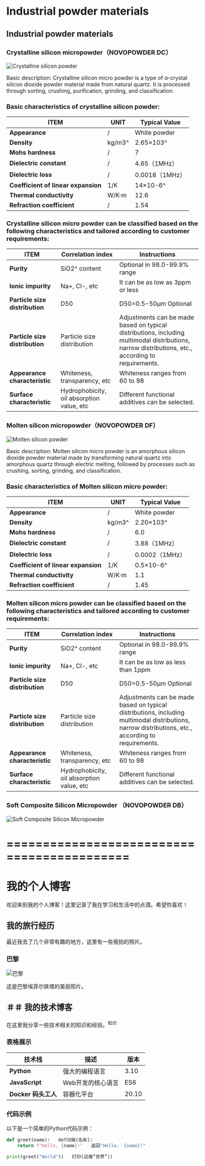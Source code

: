 # Industrial powder materials   
## Industrial powder materials   
### Crystalline silicon micropowder（NOVOPOWDER DC）

![Crystalline silicon powder](https://phonecardcgc.com/wp-content/uploads/2024/08/Crystalline-silicon-powder.png)

Basic description: Crystalline silicon micro powder is a type of α-crystal silicon dioxide powder material made from natural quartz. It is processed through sorting, crushing, purification, grinding, and classification.

### Basic characteristics of crystalline silicon powder: 

| ITEM     | UNIT             | Typical Value   |
|------------|------------------|--------|
| **Appearance** | /     | White powder   |
| **Density** | kg/m3^ | 2.65×103^    |
| **Mohs hardness** | /         | 7  |
| **Dielectric constant** | /     | 4.65（1MHz）   |
| **Dielectric loss** | / | 0.0018（1MHz）    |
| **Coefficient of linear expansion** | 1/K         | 14×10-6^ |
| **Thermal conductivity** | W/K·m     | 12.6   |
| **Refraction coefficient** | / | 1.54    |

### Crystalline silicon micro powder can be classified based on the following characteristics and tailored according to customer requirements:

| ITEM      | Correlation index             | Instructions   |
|------------|------------------|--------|
| **Purity** | SiO2^ content     | Optional in 98.0-99.9% range   |
| **Ionic impurity** | Na+, Cl-, etc | It can be as low as 3ppm or less    |
| **Particle size distribution** | D50          | D50=0.5-50µm Optional  |
| **Particle size distribution** | Particle size distribution     | Adjustments can be made based on typical distributions, including multimodal distributions, narrow distributions, etc., according to requirements.   |
| **Appearance characteristic** | Whiteness, transparency, etc | Whiteness ranges from 60 to 98    |
| **Surface characteristic** | Hydrophobicity, oil absorption value, etc         | Different functional additives can be selected. |


### Molten silicon micropowder（NOVOPOWDER DF）

![Molten silicon powder](https://phonecardcgc.com/wp-content/uploads/2024/08/Molten-silicon-powder.jpg)

Basic description: Molten silicon micro powder is an amorphous silicon dioxide powder material made by transforming natural quartz into amorphous quartz through electric melting, followed by processes such as crushing, sorting, grinding, and classification.

### Basic characteristics of Molten silicon micro powder: 

| ITEM     | UNIT             | Typical Value   |
|------------|------------------|--------|
| **Appearance** | /     | White powder   |
| **Density** | kg/m3^ | 2.20×103^    |
| **Mohs hardness** | /         | 6.0  |
| **Dielectric constant** | /     | 3.88（1MHz）   |
| **Dielectric loss** | / | 0.0002（1MHz）    |
| **Coefficient of linear expansion** | 1/K         | 0.5×10-6^ |
| **Thermal conductivity** | W/K·m     | 1.1   |
| **Refraction coefficient** | / | 1.45    |

### Molten silicon micro powder can be classified based on the following characteristics and tailored according to customer requirements:

| ITEM      | Correlation index             | Instructions   |
|------------|------------------|--------|
| **Purity** | SiO2^ content     | Optional in 98.0-99.9% range   |
| **Ionic impurity** | Na+, Cl-, etc | It can be as low as less than 1ppm    |
| **Particle size distribution** | D50          | D50=0.5-50µm Optional  |
| **Particle size distribution** | Particle size distribution     | Adjustments can be made based on typical distributions, including multimodal distributions, narrow distributions, etc., according to requirements.   |
| **Appearance characteristic** | Whiteness, transparency, etc | Whiteness ranges from 60 to 98    |
| **Surface characteristic** | Hydrophobicity, oil absorption value, etc         | Different functional additives can be selected. |


### Soft Composite Silicon Micropowder （NOVOPOWDER DB）

![Soft Composite Silicon Micropowder](https://phonecardcgc.com/wp-content/uploads/2024/08/Soft-Composite-Silicon-Micropowder.jpg)





# ===========================================
# 我的个人博客

欢迎来到我的个人博客！这里记录了我在学习和生活中的点滴。希望你喜欢！

## 我的旅行经历

最近我去了几个非常有趣的地方，这里有一些我拍的照片。

### 巴黎

![巴黎](https://example.com/paris.jpg)

这是巴黎埃菲尔铁塔的美丽照片。

##   ＃＃ 我的技术博客

在这里我分享一些技术相关的知识和经验。<sup>知识</sup> 

### 表格展示

| 技术栈     | 描述             | 版本   |
|------------|------------------|--------|
| **Python** | 强大的编程语言     | 3.10   |
| **JavaScript** | Web开发的核心语言 | ES6    |
| **Docker   码头工人** | 容器化平台         | 20.10  |

### 代码示例

以下是一个简单的Python代码示例：

```python   ”“python   ”“python”“python
def greet(name):   def问候(名称):
    return f"Hello, {name}!"   返回"Hello， {name}!"

print(greet("World"))   打印(迎接“世界”))
